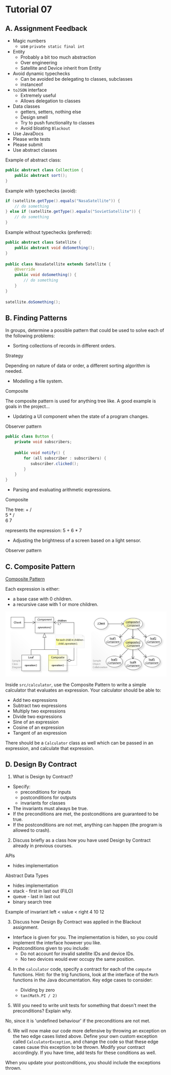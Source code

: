 # Tutorial 07

## A. Assignment Feedback

- Magic numbers
    - use `private static final int`
- Entity
    - Probably a bit too much abstraction
    - Over engineering
    - Satellite and Device inherit from Entity
- Avoid dynamic typechecks
    - Can be avoided be delegating to classes, subclasses
    - instanceof
- `toJSON` interface
    - Extremely useful
    - Allows delegation to classes
- Data classes
    - getters, setters, nothing else
    - Design smell
    - Try to push functionality to classes
    - Avoid bloating `Blackout`
- Use JavaDocs
- Please write tests
- Please submit
- Use abstract classes

Example of abstract class:
```java
public abstract class Collection {   
    public abstract sort();
}
```

Example with typechecks (avoid):
```java
if (satellite.getType().equals("NasaSatellite")) {
    // do something
} else if (satellite.getType().equals("SovietSatellite")) {
    // do something
}
```

Example without typechecks (preferred):
```java
public abstract class Satellite {
    public abstract void doSomething();
}

public class NasaSatellite extends Satellite {
    @Override
    public void doSomething() {
        // do something
    }
}

satellite.doSomething();
```

## B. Finding Patterns

In groups, determine a possible pattern that could be used to solve each of the following problems:

* Sorting collections of records in different orders.

Strategy

Depending on nature of data or order, a different sorting algorithm is needed.


* Modelling a file system.

Composite

The composite pattern is used for anything tree like. A good example is goals in the project...


* Updating a UI component when the state of a program changes.

Observer pattern

```java
public class Button {
    private void subscribers;
    
    public void notify() {
        for (all subscriber : subscribers) {
           subscriber.clicked();
        }
    }
}
```


* Parsing and evaluating arithmetic expressions.

Composite

The tree:
   + 
  / \
 5   *
    / \
    6  7

represents the expression:
5 + 6 * 7


* Adjusting the brightness of a screen based on a light sensor.

Observer pattern


## C. Composite Pattern

[Composite Pattern](https://refactoring.guru/design-patterns/composite)

Each expression is either:
- a base case with 0 children.
- a recursive case with 1 or more children.

![Diagram of Composite Pattern](composite_pattern.jpg)


Inside `src/calculator`, use the Composite Pattern to write a simple calculator that evaluates an expression. Your calculator should be able to:

* Add two expressions
* Subtract two expressions
* Multiply two expressions
* Divide two expressions
* Sine of an expression
* Cosine of an expression
* Tangent of an expression

There should be a `Calculator` class as well which can be passed in an expression, and calculate that expression.


## D. Design By Contract

1. What is Design by Contract?

- Specify:
    - preconditions for inputs
    - postconditions for outputs
    - invariants for classes
- The invariants must always be true.
- If the preconditions are met, the postconditions are guaranteed to be true.
- If the postconditions are not met, anything can happen (the program is allowed to crash).


2. Discuss briefly as a class how you have used Design by Contract already in previous courses.

APIs
- hides implementation

Abstract Data Types
- hides implementation
- stack - first in last out (FILO)
- queue - last in last out
- binary search tree

Example of invariant
left < value < right
 4      10       12


3. Discuss how Design By Contract was applied in the Blackout assignment.

- Interface is given for you. The implementation is hiden, so you could implement the interface however you like.
- Postconditions given to you include:
    - Do not account for invalid satellite IDs and device IDs.
    - No two devices would ever occupy the same position.


4. In the `calculator` code, specify a contract for each of the `compute` functions. Hint: for the trig functions, look at the interface of the `Math` functions in the Java documentation. Key edge cases to consider:

    * Dividing by zero
    * `tan(Math.PI / 2)`

5. Will you need to write unit tests for something that doesn't meet the preconditions? Explain why.

No, since it is 'undefined behaviour' if the preconditions are not met.

6. We will now make our code more defensive by throwing an exception on the two edge cases listed above. Define your own custom exception called `CalculatorException`, and change the code so that these edge cases cause this exception to be thrown. Modify your contract accordingly. If you have time, add tests for these conditions as well.

When you update your postconditions, you should include the exceptions thrown.
